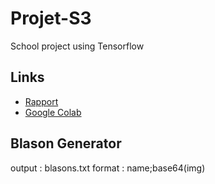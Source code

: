 # Projet-S3
School project using Tensorflow

## Links

 * [Rapport](http://simonmoulin.fr/Rapport-Q2-Reconnaissance-de-blasons-par-machine-learning.pdf)
 * [Google Colab](https://drive.google.com/drive/folders/1RxZQIgShfS9htJAEF2vUhmkR5iOniqCD)


## Blason Generator

output : blasons.txt
format : name;base64(img)